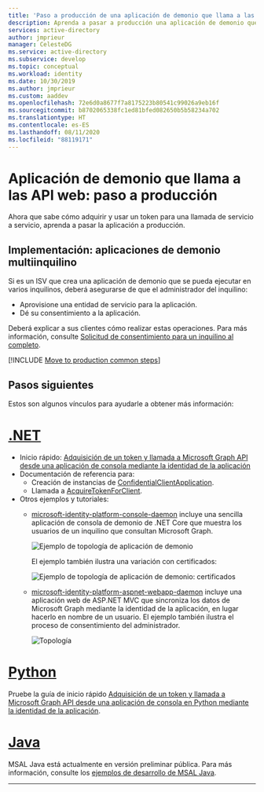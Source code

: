 ```yaml
---
title: 'Paso a producción de una aplicación de demonio que llama a las API web: plataforma de identidad de Microsoft'
description: Aprenda a pasar a producción una aplicación de demonio que llama a las API web.
services: active-directory
author: jmprieur
manager: CelesteDG
ms.service: active-directory
ms.subservice: develop
ms.topic: conceptual
ms.workload: identity
ms.date: 10/30/2019
ms.author: jmprieur
ms.custom: aaddev
ms.openlocfilehash: 72e6d0a8677f7a8175223b80541c99026a9eb16f
ms.sourcegitcommit: b8702065338fc1ed81bfed082650b5b58234a702
ms.translationtype: HT
ms.contentlocale: es-ES
ms.lasthandoff: 08/11/2020
ms.locfileid: "88119171"
---
```

# <a name="daemon-app-that-calls-web-apis---move-to-production"></a>Aplicación de demonio que llama a las API web: paso a producción

Ahora que sabe cómo adquirir y usar un token para una llamada de servicio a servicio, aprenda a pasar la aplicación a producción.

## <a name="deployment---multitenant-daemon-apps"></a>Implementación: aplicaciones de demonio multiinquilino

Si es un ISV que crea una aplicación de demonio que se pueda ejecutar en varios inquilinos, deberá asegurarse de que el administrador del inquilino:

- Aprovisione una entidad de servicio para la aplicación.
- Dé su consentimiento a la aplicación.

Deberá explicar a sus clientes cómo realizar estas operaciones. Para más información, consulte [Solicitud de consentimiento para un inquilino al completo](v2-permissions-and-consent.md#requesting-consent-for-an-entire-tenant).

[!INCLUDE [Move to production common steps](../../../includes/active-directory-develop-scenarios-production.md)]

## <a name="next-steps"></a>Pasos siguientes

Estos son algunos vínculos para ayudarle a obtener más información:

# <a name="net"></a>[.NET](#tab/dotnet)

- Inicio rápido: [Adquisición de un token y llamada a Microsoft Graph API desde una aplicación de consola mediante la identidad de la aplicación](./quickstart-v2-netcore-daemon.md)
- Documentación de referencia para:
  - Creación de instancias de [ConfidentialClientApplication](/dotnet/api/microsoft.identity.client.confidentialclientapplicationbuilder).
  - Llamada a [AcquireTokenForClient](/dotnet/api/microsoft.identity.client.acquiretokenforclientparameterbuilder).
- Otros ejemplos y tutoriales:
  - [microsoft-identity-platform-console-daemon](https://github.com/Azure-Samples/microsoft-identity-platform-console-daemon) incluye una sencilla aplicación de consola de demonio de .NET Core que muestra los usuarios de un inquilino que consultan Microsoft Graph.

    ![Ejemplo de topología de aplicación de demonio](media/scenario-daemon-app/daemon-app-sample.svg)

    El ejemplo también ilustra una variación con certificados:

    ![Ejemplo de topología de aplicación de demonio: certificados](media/scenario-daemon-app/daemon-app-sample-with-certificate.svg)

  - [microsoft-identity-platform-aspnet-webapp-daemon](https://github.com/Azure-Samples/microsoft-identity-platform-aspnet-webapp-daemon) incluye una aplicación web de ASP.NET MVC que sincroniza los datos de Microsoft Graph mediante la identidad de la aplicación, en lugar hacerlo en nombre de un usuario. El ejemplo también ilustra el proceso de consentimiento del administrador.

    ![Topología](media/scenario-daemon-app/damon-app-sample-web.svg)

# <a name="python"></a>[Python](#tab/python)

Pruebe la guía de inicio rápido [Adquisición de un token y llamada a Microsoft Graph API desde una aplicación de consola en Python mediante la identidad de la aplicación](./quickstart-v2-python-daemon.md).

# <a name="java"></a>[Java](#tab/java)

MSAL Java está actualmente en versión preliminar pública. Para más información, consulte los [ejemplos de desarrollo de MSAL Java](https://github.com/AzureAD/microsoft-authentication-library-for-java/tree/dev/src/samples).

---